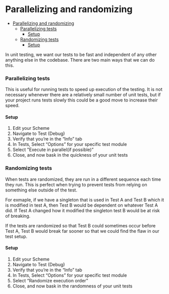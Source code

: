 # Parallelizing and randomizing

<!-- TOC -->

- [Parallelizing and randomizing](#parallelizing-and-randomizing)
  - [Parallelizing tests](#parallelizing-tests)
    - [Setup](#setup)
  - [Randomizing tests](#randomizing-tests)
    - [Setup](#setup-1)

<!-- /TOC -->

In unit testing, we want our tests to be fast and independent of any other anything else in the codebase. There are two main ways that we can do this.

### Parallelizing tests

This is useful for running tests to speed up execution of the testing. It is not necessary whenever there are a relatively small number of unit tests, but if your project runs tests slowly this could be a good move to increase their speed.

#### Setup
1. Edit your Scheme
2. Navigate to Test (Debug)
3. Verify that you’re in the “Info” tab
4. In Tests, Select “Options” for your specific test module
5. Select "Execute in parallel(if possible)”
6. Close, and now bask in the quickness of your unit tests



### Randomizing tests
When tests are randomized, they are run in a different sequence each time they run. This is perfect when trying to prevent tests from relying on something else outside of the test.

For exmaple, if we have a singleton that is used in Test A and Test B which it is modified in test A, then Test B would be dependent on whatever Test A did. If Test A changed how it modified the singleton test B would be at risk of breaking.

If the tests are randomized so that Test B could sometimes occur before Test A, Test B would break far sooner so that we could find the flaw in our test setup.

#### Setup

1. Edit your Scheme
2. Navigate to Test (Debug)
3. Verify that you’re in the “Info” tab
4. In Tests, Select “Options” for your specific test module
5. Select “Randomize execution order”
6. Close, and now bask in the randomness of your unit tests
